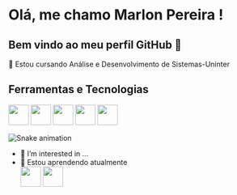 # Olá, me chamo Marlon Pereira ! 
## Bem vindo ao meu perfil GitHub 👋
🌱 Estou cursando Análise e Desenvolvimento de Sistemas-Uninter
## Ferramentas e Tecnologias

  <img src="https://cdn.jsdelivr.net/gh/devicons/devicon/icons/html5/html5-original.svg" width="40" height="40" />  <img src="https://cdn.jsdelivr.net/gh/devicons/devicon/icons/css3/css3-original.svg" width="40" height="40" /> <img src="https://cdn.jsdelivr.net/gh/devicons/devicon/icons/javascript/javascript-original.svg" width="40" height="40" /> <img src="https://cdn.jsdelivr.net/gh/devicons/devicon/icons/jquery/jquery-original-wordmark.svg" width="40" height="40" /> <img src="https://cdn.jsdelivr.net/gh/devicons/devicon/icons/python/python-original-wordmark.svg" width="40" height="40" />


  ![Snake animation](https://github.com/MarlonPereira-Tech/blob/output/github-contribution-grid-snake.svg)







 

          
- 👀 I’m interested in ...
- 🌱 Estou aprendendo atualmente   <br><img src="https://cdn.jsdelivr.net/gh/devicons/devicon/icons/php/php-original.svg" width="40" height="40" /> <img src="https://cdn.jsdelivr.net/gh/devicons/devicon/icons/java/java-original-wordmark.svg" width="40" height="40" />



